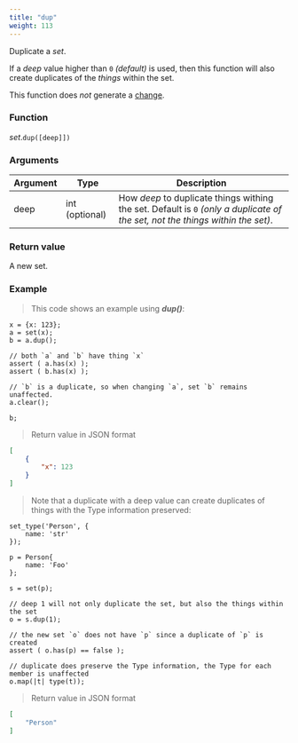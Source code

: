 ```yaml
---
title: "dup"
weight: 113
---
```


Duplicate a *set*.

If a *deep* value higher than `0` *(default)* is used, then this function will also create duplicates of the *things* within the set.

This function does *not* generate a [change](../../../overview/changes).

### Function

*set*.`dup([deep]])`

### Arguments

Argument | Type | Description
-------- | ---- | -----------
deep | int (optional) | How *deep* to duplicate things withing the set. Default is `0` *(only a duplicate of the set, not the things within the set)*.

### Return value

A new set.

### Example

> This code shows an example using ***dup()***:

```thingsdb,json_response
x = {x: 123};
a = set(x);
b = a.dup();

// both `a` and `b` have thing `x`
assert ( a.has(x) );
assert ( b.has(x) );

// `b` is a duplicate, so when changing `a`, set `b` remains unaffected.
a.clear();

b;
```

> Return value in JSON format

```json
[
    {
        "x": 123
    }
]
```

> Note that a duplicate with a deep value can create duplicates of things with the Type information preserved:

```thingsdb,json_response
set_type('Person', {
    name: 'str'
});

p = Person{
    name: 'Foo'
};

s = set(p);

// deep 1 will not only duplicate the set, but also the things within the set
o = s.dup(1);

// the new set `o` does not have `p` since a duplicate of `p` is created
assert ( o.has(p) == false );

// duplicate does preserve the Type information, the Type for each member is unaffected
o.map(|t| type(t));
```

> Return value in JSON format

```json
[
    "Person"
]
```

